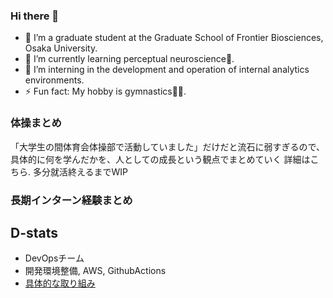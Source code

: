 ### Hi there 👋
- 🔭 I’m a graduate student at the Graduate School of Frontier Biosciences, Osaka University.
- 🌱 I’m currently learning perceptual neuroscience🧠.
- 🔧 I’m interning in the development and operation of internal analytics environments.
- ⚡ Fun fact: My hobby is gymnastics🤸‍♂️.

### 体操まとめ
「大学生の間体育会体操部で活動していました」だけだと流石に弱すぎるので、具体的に何を学んだかを、人としての成長という観点でまとめていく
詳細はこちら. 多分就活終えるまでWIP

### 長期インターン経験まとめ
## D-stats
- DevOpsチーム
- 開発環境整備, AWS, GithubActions
- [具体的な取り組み](https://github.com/Aoi946/Jobhunting/blob/main/portfolio/is-dstats.md)
